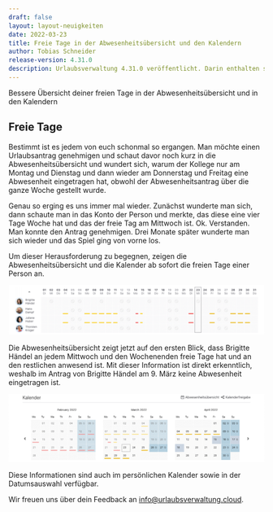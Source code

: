 ```yaml
---
draft: false
layout: layout-neuigkeiten
date: 2022-03-23
title: Freie Tage in der Abwesenheitsübersicht und den Kalendern
author: Tobias Schneider
release-version: 4.31.0
description: Urlaubsverwaltung 4.31.0 veröffentlicht. Darin enthalten sind freie Tage in der Abwesenheitsübersicht und den Kalendern.
---
```


Bessere Übersicht deiner freien Tage in der Abwesenheitsübersicht und in den Kalendern

<!-- more -->

## Freie Tage

Bestimmt ist es jedem von euch schonmal so ergangen. Man möchte einen Urlaubsantrag genehmigen und schaut davor noch kurz in die
Abwesenheitsübersicht und wundert sich, warum der Kollege nur am Montag und Dienstag und dann wieder am Donnerstag und Freitag eine Abwesenheit eingetragen hat,
obwohl der Abwesenheitsantrag über die ganze Woche gestellt wurde.

Genau so erging es uns immer mal wieder. Zunächst wunderte man sich, dann schaute man in das Konto der Person und merkte,
das diese eine vier Tage Woche hat und das der freie Tag am Mittwoch ist. Ok. Verstanden. Man konnte den Antrag genehmigen.
Drei Monate später wunderte man sich wieder und das Spiel ging von vorne los.

Um dieser Herausforderung zu begegnen, zeigen die Abwesenheitsübersicht und die Kalender ab sofort die freien Tage einer Person an.

<picture>
  <source srcset="vier-tage-woche.avif" type="image/avif" />
  <source srcset="vier-tage-woche.webp" type="image/webp" />
  <img
    src="vier-tage-woche.png"
    alt="Urlaubsverwaltung Abwesenheitsübersicht mit einer 4-Tage-Woche"
    decoding="async"
    loading="lazy"
    class="rounded-lg"
  />
</picture>

Die Abwesenheitsübersicht zeigt jetzt auf den ersten Blick, dass Brigitte Händel an jedem Mittwoch und den Wochenenden freie Tage hat und an den restlichen anwesend ist. Mit dieser Information ist direkt erkenntlich, weshalb im Antrag von Brigitte Händel am 9. März keine Abwesenheit eingetragen ist.

<picture>
  <source srcset="vier-tage-woche-kalender.avif" type="image/avif" />
  <source srcset="vier-tage-woche-kalender.webp" type="image/webp" />
  <img
    src="vier-tage-woche-kalender.png"
    alt="Urlaubsverwaltung Kalender mit einer 4-Tage-Woche"
    decoding="async"
    loading="lazy"
    class="rounded-lg"
  />
</picture>

Diese Informationen sind auch im persönlichen Kalender sowie in der Datumsauswahl verfügbar.

Wir freuen uns über dein Feedback an <a href="mailto:info@urlaubsverwaltung.cloud?subject=Feedback">info@urlaubsverwaltung.cloud</a>.
